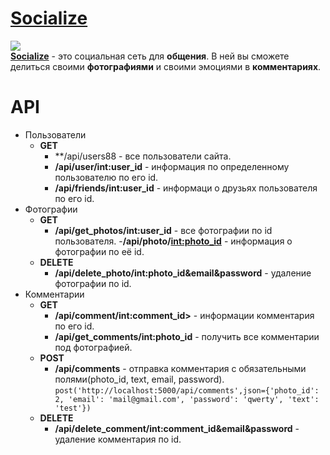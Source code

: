 # [Socialize](http://f31er.pythonanywhere.com)
![](https://github.com/f31er/web_project/blob/master/static/img/big_logo.png)  
[**Socialize**](http://f31er.pythonanywhere.com) - это социальная сеть для **общения**. В ней вы сможете делиться своими **фотографиями** и cвоими эмоциями в **комментариях**.
# API
* Пользователи
  + **GET**
    - **/api/users88 - все пользователи сайта.
    - **/api/user/int:user_id** - информация по определенному пользователю по его id.
    - **/api/friends/int:user_id** - информаци о друзьях пользователя по его id.
* Фотографии
  + **GET**
    - **/api/get_photos/int:user_id** - все фотографии по id пользователя.
    -**/api/photo/<int:photo_id>** - информация о фотографии по её id.
  + **DELETE**
    - **/api/delete_photo/int:photo_id&email&password** - удаление фотографии по id.
* Комментарии
  + **GET**
    - **/api/comment/int:comment_id>** - информации комментария по его id.
    - **/api/get_comments/int:photo_id** - получить все комментарии под фотографией.
  + **POST**
    - **/api/comments** - отправка комментария с обязательными полями(photo_id, text, email, password).  
    ```post('http://localhost:5000/api/comments',json={'photo_id': 2, 'email': 'mail@gmail.com', 'password': 'qwerty', 'text': 'test'})```
  + **DELETE**
    - **/api/delete_comment/int:comment_id&email&password** - удаление комментария по id.
